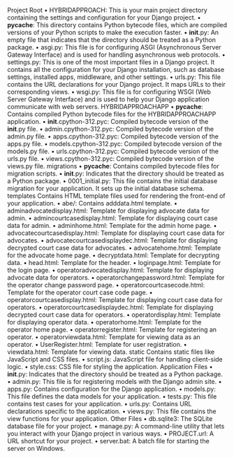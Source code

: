

Project Root
•	HYBRIDAPPROACH: This is your main project directory containing the settings and configuration for your Django project.
•	__pycache__: This directory contains Python bytecode files, which are compiled versions of your Python scripts to make the execution faster.
•	__init__.py: An empty file that indicates that the directory should be treated as a Python package.
•	asgi.py: This file is for configuring ASGI (Asynchronous Server Gateway Interface) and is used for handling asynchronous web protocols.
•	settings.py: This is one of the most important files in a Django project. It contains all the configuration for your Django installation, such as database settings, installed apps, middleware, and other settings.
•	urls.py: This file contains the URL declarations for your Django project. It maps URLs to their corresponding views.
•	wsgi.py: This file is for configuring WSGI (Web Server Gateway Interface) and is used to help your Django application communicate with web servers.
HYBRIDAPPROACHAPP
•	__pycache__: Contains compiled Python bytecode files for the HYBRIDAPPROACHAPP application.
•	__init__.cpython-312.pyc: Compiled bytecode version of the __init__.py file.
•	admin.cpython-312.pyc: Compiled bytecode version of the admin.py file.
•	apps.cpython-312.pyc: Compiled bytecode version of the apps.py file.
•	models.cpython-312.pyc: Compiled bytecode version of the models.py file.
•	urls.cpython-312.pyc: Compiled bytecode version of the urls.py file.
•	views.cpython-312.pyc: Compiled bytecode version of the views.py file.
migrations
•	__pycache__: Contains compiled bytecode files for migration scripts.
•	__init__.py: Indicates that the directory should be treated as a Python package.
•	0001_initial.py: This file contains the initial database migration for your application. It sets up the initial database schema.
templates
Contains HTML template files used for rendering the front-end of your application.
•	abe/: Contains adddata.html template.
•	adminadvocatedisplay.html: Template for displaying advocate data for admin.
•	admincourtcasedisplay.html: Template for displaying court case data for admin.
•	adminhome.html: Template for the admin home page.
•	advocatecourtcasedisplay.html: Template for displaying court case data for advocates.
•	advocatecourtcasedisplaydec.html: Template for displaying decrypted court case data for advocates.
•	advocatehome.html: Template for the advocate home page.
•	decryptdata.html: Template for decrypting data.
•	head.html: Template for the header.
•	loginpage.html: Template for the login page.
•	operatoradvocatedisplay.html: Template for displaying advocate data for operators.
•	operatorchangepassword.html: Template for the operator change password page.
•	operatorcourtcasecode.html: Template for the operator court case code page.
•	operatorcourtcasedisplay.html: Template for displaying court case data for operators.
•	operatorcourtcasedisplaydec.html: Template for displaying decrypted court case data for operators.
•	operatordisplay.html: Template for displaying operator data.
•	operatorhome.html: Template for the operator home page.
•	operatorregister.html: Template for registering an operator.
•	operatorviewdata.html: Template for viewing data as an operator.
•	UserRegister.html: Template for user registration.
•	viewdata.html: Template for viewing data.
static
Contains static files like JavaScript and CSS files.
•	script.js: JavaScript file for handling client-side logic.
•	style.css: CSS file for styling the application.
Application Files
•	__init__.py: Indicates that the directory should be treated as a Python package.
•	admin.py: This file is for registering models with the Django admin site.
•	apps.py: Contains configuration for the Django application.
•	models.py: This file defines the data models for your application.
•	tests.py: This file contains test cases for your application.
•	urls.py: Contains URL declarations specific to the application.
•	views.py: This file contains the view functions for your application.
Other Files
•	db.sqlite3: The SQLite database file for your project.
•	manage.py: A command-line utility that lets you interact with your Django project in various ways.
•	PROJECT.url: A URL shortcut for your project.
•	server.bat: A batch file for starting the server on Windows.

